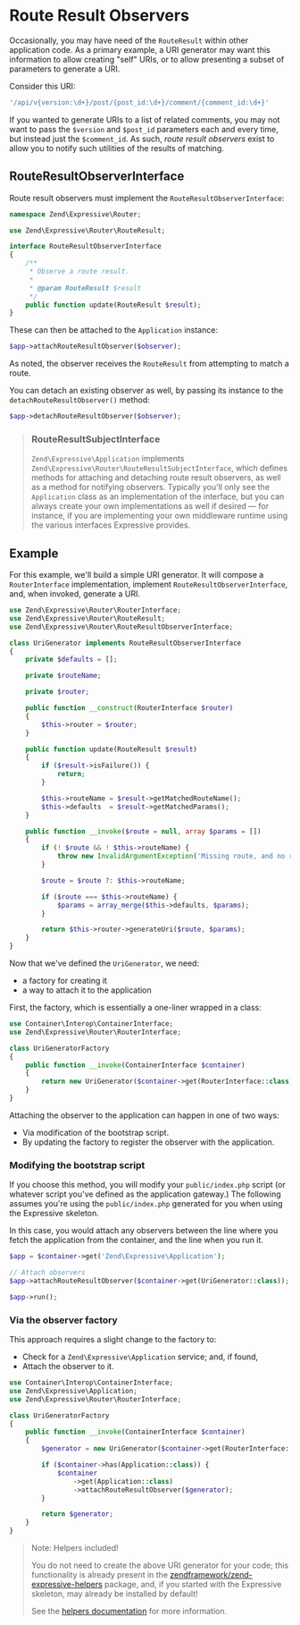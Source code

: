 # Route Result Observers

Occasionally, you may have need of the `RouteResult` within other application
code. As a primary example, a URI generator may want this information to allow
creating "self" URIs, or to allow presenting a subset of parameters to generate
a URI.

Consider this URI:

```php
'/api/v{version:\d+}/post/{post_id:\d+}/comment/{comment_id:\d+}'
```

If you wanted to generate URIs to a list of related comments, you may not want
to pass the `$version` and `$post_id` parameters each and every time, but
instead just the `$comment_id`. As such, *route result observers* exist to allow
you to notify such utilities of the results of matching.

## RouteResultObserverInterface

Route result observers must implement the `RouteResultObserverInterface`:

```php
namespace Zend\Expressive\Router;

use Zend\Expressive\Router\RouteResult;

interface RouteResultObserverInterface
{
    /**
     * Observe a route result.
     *
     * @param RouteResult $result
     */
    public function update(RouteResult $result);
}
```

These can then be attached to the `Application` instance:

```php
$app->attachRouteResultObserver($observer);
```

As noted, the observer receives the `RouteResult` from attempting to match a
route.

You can detach an existing observer as well, by passing its instance to the
`detachRouteResultObserver()` method:

```php
$app->detachRouteResultObserver($observer);
```

> ### RouteResultSubjectInterface
>
> `Zend\Expressive\Application` implements `Zend\Expressive\Router\RouteResultSubjectInterface`,
> which defines methods for attaching and detaching route result observers, as
> well as a method for notifying observers. Typically you'll only see the
> `Application` class as an implementation of the interface, but you can always
> create your own implementations as well if desired &mdash; for instance, if
> you are implementing your own middleware runtime using the various interfaces
> Expressive provides.

## Example

For this example, we'll build a simple URI generator. It will compose a
`RouterInterface` implementation, implement `RouteResultObserverInterface`, and,
when invoked, generate a URI.

```php
use Zend\Expressive\Router\RouterInterface;
use Zend\Expressive\Router\RouteResult;
use Zend\Expressive\Router\RouteResultObserverInterface;

class UriGenerator implements RouteResultObserverInterface
{
    private $defaults = [];

    private $routeName;

    private $router;

    public function __construct(RouterInterface $router)
    {
        $this->router = $router;
    }

    public function update(RouteResult $result)
    {
        if ($result->isFailure()) {
            return;
        }

        $this->routeName = $result->getMatchedRouteName();
        $this->defaults  = $result->getMatchedParams();
    }

    public function __invoke($route = null, array $params = [])
    {
        if (! $route && ! $this->routeName) {
            throw new InvalidArgumentException('Missing route, and no route was matched to use as a default!');
        }

        $route = $route ?: $this->routeName;

        if ($route === $this->routeName) {
            $params = array_merge($this->defaults, $params);
        }

        return $this->router->generateUri($route, $params);
    }
}
```

Now that we've defined the `UriGenerator`, we need:

- a factory for creating it
- a way to attach it to the application

First, the factory, which is essentially a one-liner wrapped in a class:

```php
use Container\Interop\ContainerInterface;
use Zend\Expressive\Router\RouterInterface;

class UriGeneratorFactory
{
    public function __invoke(ContainerInterface $container)
    {
        return new UriGenerator($container->get(RouterInterface::class));
    }
}
```

Attaching the observer to the application can happen in one of two ways:

- Via modification of the bootstrap script.
- By updating the factory to register the observer with the application.

### Modifying the bootstrap script

If you choose this method, you will modify your `public/index.php` script (or
whatever script you've defined as the application gateway.) The following
assumes you're using the `public/index.php` generated for you when using the
Expressive skeleton.

In this case, you would attach any observers between the line where you fetch
the application from the container, and the line when you run it.

```php
$app = $container->get('Zend\Expressive\Application');

// Attach observers
$app->attachRouteResultObserver($container->get(UriGenerator::class));

$app->run();
```

### Via the observer factory

This approach requires a slight change to the factory to:

- Check for a `Zend\Expressive\Application` service; and, if found,
- Attach the observer to it.

```php
use Container\Interop\ContainerInterface;
use Zend\Expressive\Application;
use Zend\Expressive\Router\RouterInterface;

class UriGeneratorFactory
{
    public function __invoke(ContainerInterface $container)
    {
        $generator = new UriGenerator($container->get(RouterInterface::class));

        if ($container->has(Application::class)) {
            $container
                ->get(Application::class)
                ->attachRouteResultObserver($generator);
        }

        return $generator;
    }
}
```

> Note: Helpers included!
>
> You do not need to create the above URI generator for your code; this
> functionality is already present in the [zendframework/zend-expressive-helpers](https://github.com/zendframework/zend-expressive-helpers)
> package, and, if you started with the Expressive skeleton, may already
> be installed by default!
>
> See the [helpers documentation](../helpers/intro.md) for more information.

